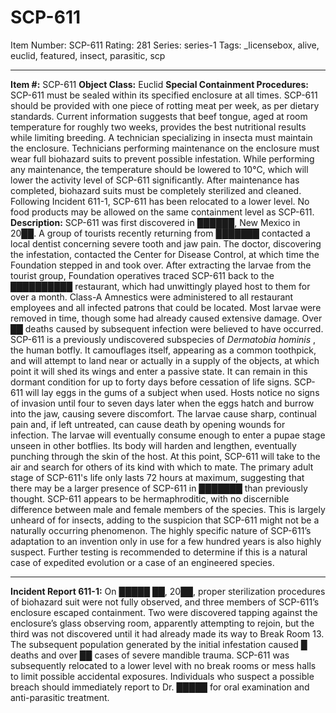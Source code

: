 # SCP-611
Item Number: SCP-611
Rating: 281
Series: series-1
Tags: _licensebox, alive, euclid, featured, insect, parasitic, scp

---

**Item #:** SCP-611
**Object Class:** Euclid
**Special Containment Procedures:** SCP-611 must be sealed within its specified enclosure at all times. SCP-611 should be provided with one piece of rotting meat per week, as per dietary standards. Current information suggests that beef tongue, aged at room temperature for roughly two weeks, provides the best nutritional results while limiting breeding.
A technician specializing in insecta must maintain the enclosure. Technicians performing maintenance on the enclosure must wear full biohazard suits to prevent possible infestation. While performing any maintenance, the temperature should be lowered to 10°C, which will lower the activity level of SCP-611 significantly. After maintenance has completed, biohazard suits must be completely sterilized and cleaned.
Following Incident 611-1, SCP-611 has been relocated to a lower level. No food products may be allowed on the same containment level as SCP-611.
**Description:** SCP-611 was first discovered in ██████, New Mexico in 20██. A group of tourists recently returning from ███████ contacted a local dentist concerning severe tooth and jaw pain. The doctor, discovering the infestation, contacted the Center for Disease Control, at which time the Foundation stepped in and took over. After extracting the larvae from the tourist group, Foundation operatives traced SCP-611 back to the ██████████ restaurant, which had unwittingly played host to them for over a month. Class-A Amnestics were administered to all restaurant employees and all infected patrons that could be located. Most larvae were removed in time, though some had already caused extensive damage. Over ██ deaths caused by subsequent infection were believed to have occurred.
SCP-611 is a previously undiscovered subspecies of _Dermatobia hominis_ , the human botfly. It camouflages itself, appearing as a common toothpick, and will attempt to land near or actually in a supply of the objects, at which point it will shed its wings and enter a passive state. It can remain in this dormant condition for up to forty days before cessation of life signs. SCP-611 will lay eggs in the gums of a subject when used. Hosts notice no signs of invasion until four to seven days later when the eggs hatch and burrow into the jaw, causing severe discomfort.
The larvae cause sharp, continual pain and, if left untreated, can cause death by opening wounds for infection. The larvae will eventually consume enough to enter a pupae stage unseen in other botflies. Its body will harden and lengthen, eventually punching through the skin of the host. At this point, SCP-611 will take to the air and search for others of its kind with which to mate. The primary adult stage of SCP-611's life only lasts 72 hours at maximum, suggesting that there may be a larger presence of SCP-611 in ███████ than previously thought.
SCP-611 appears to be hermaphroditic, with no discernible difference between male and female members of the species. This is largely unheard of for insects, adding to the suspicion that SCP-611 might not be a naturally occurring phenomenon.
The highly specific nature of SCP-611’s adaptation to an invention only in use for a few hundred years is also highly suspect. Further testing is recommended to determine if this is a natural case of expedited evolution or a case of an engineered species.
* * *
**Incident Report 611-1:** On █████ ██, 20██, proper sterilization procedures of biohazard suit were not fully observed, and three members of SCP-611’s enclosure escaped containment. Two were discovered tapping against the enclosure’s glass observing room, apparently attempting to rejoin, but the third was not discovered until it had already made its way to Break Room 13.
The subsequent population generated by the initial infestation caused █ deaths and over ██ cases of severe mandible trauma. SCP-611 was subsequently relocated to a lower level with no break rooms or mess halls to limit possible accidental exposures. Individuals who suspect a possible breach should immediately report to Dr. █████ for oral examination and anti-parasitic treatment.